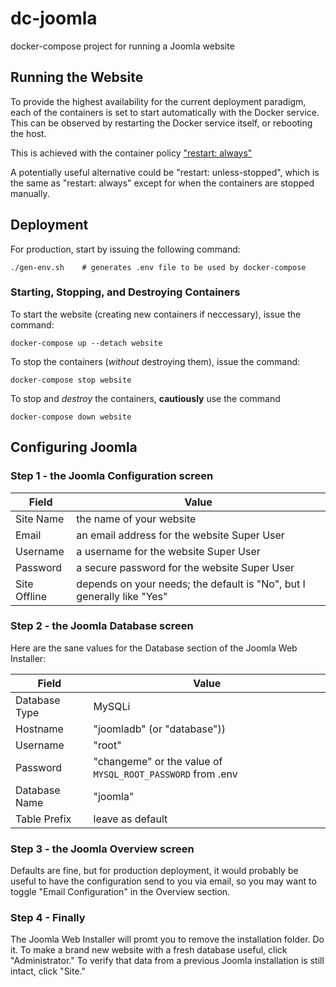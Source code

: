 # dc-joomla
docker-compose project for running a Joomla website

## Running the Website
To provide the highest availability for the current deployment paradigm, each 
of the containers is set to start automatically with the Docker service. This
can be observed by restarting the Docker service itself, or rebooting the host.

This is achieved with the container policy ["restart: always"][1]

A potentially useful alternative could be "restart: unless-stopped", which is
the same as "restart: always" except for when the containers are stopped 
manually.

## Deployment
For production, start by issuing the following command:
```Docker
./gen-env.sh    # generates .env file to be used by docker-compose
```

### Starting, Stopping, and Destroying Containers
To start the website (creating new containers if neccessary), issue the command:

```Docker
docker-compose up --detach website
```

To stop the containers (*without* destroying them), issue the command:
```Docker
docker-compose stop website
```

To stop and *destroy* the containers, **cautiously** use the command 
```Docker
docker-compose down website

```

## Configuring Joomla

### Step 1 - the Joomla Configuration screen
Field | Value
----- | -----
Site Name | the name of your website
Email | an email address for the website Super User
Username | a username for the website Super User
Password | a secure password for the website Super User
Site Offline | depends on your needs; the default is "No", but I generally like "Yes"

### Step 2 - the Joomla Database screen
Here are the sane values for the Database section of the Joomla Web Installer:

Field | Value
----- | -----
Database Type | MySQLi
Hostname | "joomladb" (or "database"))
Username | "root"
Password | "changeme" or the value of `MYSQL_ROOT_PASSWORD` from .env
Database Name | "joomla"
Table Prefix | leave as default

### Step 3 - the Joomla Overview screen
Defaults are fine, but for production deployment, it would probably be useful
to have the configuration send to you via email, so you may want to toggle 
"Email Configuration" in the Overview section.

### Step 4 - Finally
The Joomla Web Installer will promt you to remove the installation folder. 
Do it. To make a brand new website with a fresh database useful, click "Administrator." 
To verify that data from a previous Joomla installation is still intact, click "Site."

[1]: https://docs.docker.com/config/containers/start-containers-automatically/ "Start containers automatically"
[2]: https://docs.docker.com/compose/reference/up/ "docker-compose up"
